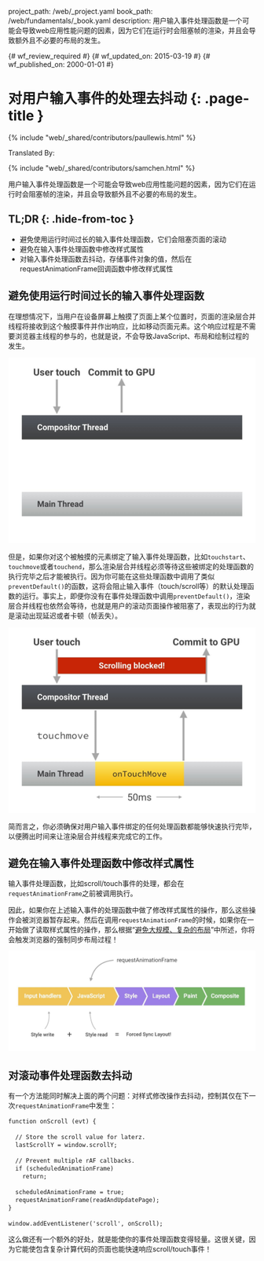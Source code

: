 project_path: /web/_project.yaml
book_path: /web/fundamentals/_book.yaml
description: 用户输入事件处理函数是一个可能会导致web应用性能问题的因素，因为它们在运行时会阻塞帧的渲染，并且会导致额外且不必要的布局的发生。

{# wf_review_required #}
{# wf_updated_on: 2015-03-19 #}
{# wf_published_on: 2000-01-01 #}

# 对用户输入事件的处理去抖动 {: .page-title }

{% include "web/_shared/contributors/paullewis.html" %}


Translated By: 

{% include "web/_shared/contributors/samchen.html" %}


用户输入事件处理函数是一个可能会导致web应用性能问题的因素，因为它们在运行时会阻塞帧的渲染，并且会导致额外且不必要的布局的发生。

## TL;DR {: .hide-from-toc }
- 避免使用运行时间过长的输入事件处理函数，它们会阻塞页面的滚动
- 避免在输入事件处理函数中修改样式属性
- 对输入事件处理函数去抖动，存储事件对象的值，然后在requestAnimationFrame回调函数中修改样式属性


## 避免使用运行时间过长的输入事件处理函数

在理想情况下，当用户在设备屏幕上触摸了页面上某个位置时，页面的渲染层合并线程将接收到这个触摸事件并作出响应，比如移动页面元素。这个响应过程是不需要浏览器主线程的参与的，也就是说，不会导致JavaScript、布局和绘制过程的发生。

<img src="images/debounce-your-input-handlers/compositor-scroll.jpg" class="center" alt="Lightweight scrolling; compositor only.">

但是，如果你对这个被触摸的元素绑定了输入事件处理函数，比如`touchstart`、`touchmove`或者`touchend`，那么渲染层合并线程必须等待这些被绑定的处理函数的执行完毕之后才能被执行。因为你可能在这些处理函数中调用了类似`preventDefault()`的函数，这将会阻止输入事件（touch/scroll等）的默认处理函数的运行。事实上，即便你没有在事件处理函数中调用`preventDefault()`，渲染层合并线程也依然会等待，也就是用户的滚动页面操作被阻塞了，表现出的行为就是滚动出现延迟或者卡顿（帧丢失）。

<img src="images/debounce-your-input-handlers/ontouchmove.jpg" class="center" alt="Heavy scrolling; compositor is blocked on JavaScript.">

简而言之，你必须确保对用户输入事件绑定的任何处理函数都能够快速执行完毕，以便腾出时间来让渲染层合并线程来完成它的工作。

## 避免在输入事件处理函数中修改样式属性

输入事件处理函数，比如scroll/touch事件的处理，都会在`requestAnimationFrame`之前被调用执行。

因此，如果你在上述输入事件的处理函数中做了修改样式属性的操作，那么这些操作会被浏览器暂存起来。然后在调用`requestAnimationFrame`的时候，如果你在一开始做了读取样式属性的操作，那么根据“[避免大规模、复杂的布局](avoid-large-complex-layouts-and-layout-thrashing)”中所述，你将会触发浏览器的强制同步布局过程！

<img src="images/debounce-your-input-handlers/frame-with-input.jpg" class="center" alt="Heavy scrolling; compositor is blocked on JavaScript.">

## 对滚动事件处理函数去抖动

有一个方法能同时解决上面的两个问题：对样式修改操作去抖动，控制其仅在下一次`requestAnimationFrame`中发生：


    function onScroll (evt) {
    
      // Store the scroll value for laterz.
      lastScrollY = window.scrollY;
    
      // Prevent multiple rAF callbacks.
      if (scheduledAnimationFrame)
        return;
    
      scheduledAnimationFrame = true;
      requestAnimationFrame(readAndUpdatePage);
    }
    
    window.addEventListener('scroll', onScroll);
    

这么做还有一个额外的好处，就是能使你的事件处理函数变得轻量。这很关键，因为它能使包含复杂计算代码的页面也能快速响应scroll/touch事件！


